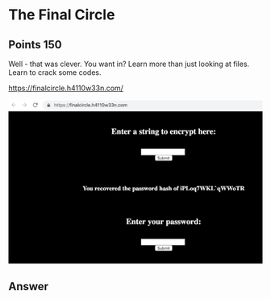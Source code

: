 # The Final Circle

## Points 150

Well - that was clever. You want in? Learn more than just looking at files. Learn to crack some codes.

https://finalcircle.h4110w33n.com/

![](150_the_final_circle.png)

## Answer
